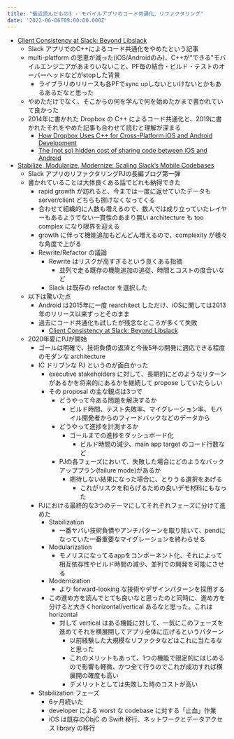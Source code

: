 ```yaml
---
title: "最近読んだもの3 - モバイルアプリのコード共通化、リファクタリング"
date: '2022-06-06T09:00:00.000Z'
---
```



- [Client Consistency at Slack: Beyond Libslack](https://slack.engineering/client-consistency-at-slack-beyond-libslack/)
	- Slack アプリでのC++によるコード共通化をやめたという記事
	- multi-platform の恩恵が減った(iOS/Androidのみ)、C++が"できる"モバイルエンジニアがあまりいないこと、PF毎の結合・ビルド・テストのオーバーヘッドなどがstopした背景
		- ライブラリのリリースも各PFでsync upしないといけないとかもあるあるだなと思った
	- やめただけでなく、そこからの何を学んで何を始めたかまで書かれていて良かった
	- 2014年に書かれた Dropbox の C++ によるコード共通化と、2019に書かれたそれをやめた記事も合わせて読むと理解が深まる
		- [How Dropbox Uses C++ for Cross-Platform iOS and Android Development](https://oleb.net/blog/2014/05/how-dropbox-uses-cplusplus-cross-platform-development/)
		- [The (not so) hidden cost of sharing code between iOS and Android](https://dropbox.tech/mobile/the-not-so-hidden-cost-of-sharing-code-between-ios-and-android)
- [Stabilize, Modularize, Modernize: Scaling Slack’s Mobile Codebases](https://slack.engineering/stabilize-modularize-modernize-scaling-slacks-mobile-codebases/)
	- Slack アプリのリファクタリングPJの長編ブログ第一弾
	- 書かれていることは大体良くある話でどれも納得できた
		- rapid growth が訪れると、今までは一度に返せていたデータも server/client どちらも捌けなくなってくる
		- 合わせて組織的に人数も増えるので、数人では成り立っていたレイヤーもあるようでない一貫性のあまり無い architecture も too complex になり限界を迎える
		- growth に伴って機能追加もどんどん増えるので、complexity が様々な角度で上がる
		- Rewrite/Refactor の議論
			- Rewrite はリスクが高すぎるという良くある指摘
				- 並列で走る既存の機能追加の追従、時間とコストの度合いなど
			- Slack は既存の refactor を選択した
	- 以下は驚いた点
		- Android は2015年に一度 rearchitect しただけ、iOSに関しては2013年のリリース以来ずっとそのまま
		- 過去にコード共通化も試したが残念なところが多くて失敗
			- [Client Consistency at Slack: Beyond Libslack](https://slack.engineering/client-consistency-at-slack-beyond-libslack/)
	- 2020年夏にPJが開始
		- ゴールは明確で、技術負債の返済と今後5年の開発に適応できる程度のモダンな architecture
		- IC ドリブンな PJ というのが面白かった
			- executive stakeholders に対して、長期的にどのようなリターンがあるかを将来的にあるかを継続して propose していたらしい
			- その proposal の主な観点は3つで
				- どうやって今ある問題を解決するか
					- ビルド時間、テスト失敗率、マイグレーション率、モバイル開発者からのフィードバックなどのデータから
				- どうやって進捗を計測するか
					- ゴールまでの進捗をダッシュボード化
						- ビルド時間の減少、main app target のコード行数など
				- PJの各フェーズにおいて、失敗した場合にどのようなバックアッププラン(failure mode)があるか
					- 期待しない結果になった場合に、とりうる選択をあげる
						- これがリスクを和らげるための良いデモ材料にもなった
		- PJにおける最終的な3つのテーマにしてそれぞれフェーズに分けて進めた
			- Stabilization
				- 一番ヤバい技術負債やアンチパターンを取り除いて、pendになっていた一番重要なマイグレーションを終わらせる
			- Modularization
				- モノリスになってるappをコンポーネント化、それによって相互依存性やビルド時間の減少、並列での開発を可能にさせる
			- Modernization
				- より forward-looking な技術やデザインパターンを採用する
			- この進め方を読んでとても良いなと思ったのと同時に、進め方を分けると大きくhorizontal/vertical あるなと思った。これは horizontal
				- 対して vertical はある機能に対して、一気にこのフェーズを進めてそれを横展開してアプリ全体に広げるというパターン
					- 以前経験した大規模なリファクタなどはこれに当たるなと思った
					- これのメリットもあって、1つの機能で限定的にはじめるので影響も軽微、かつ全て行うのでこれが成功すれば横展開の確度も高い
					- デメリットとしては失敗した時のコストが高い
		- Stabilization フェーズ
			- 6ヶ月続いた
			- developer による worst な codebase に対する「止血」作業
			- iOS は既存のObjC の Swift 移行、ネットワークとデータアクセス library の移行